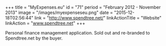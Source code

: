 +++
title = "MyExpenses.eu"
id = "71"
period = "February 2012 - November 2013"
image = "/images/myexpenseseu.png"
date = "2015-12-18T02:56:44"
link = "http://www.spendtree.net/"
linkActionTitle = "Website"
linkAction = "www.spendtree.net"
+++

Personal finance management application. Sold out and re-branded to Spendtree.net by the buyer. 

